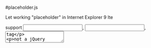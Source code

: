 #placeholder.js

Let working "placeholder" in Internet Explorer 9 lte

support <input type="text">, <input type="password">, <textarea> tag

not a jQuery Plugin


## how to use

import placeholder.js like this
```html
<script type="text/javascript" src="placeholder.js"></script>
```

that's it